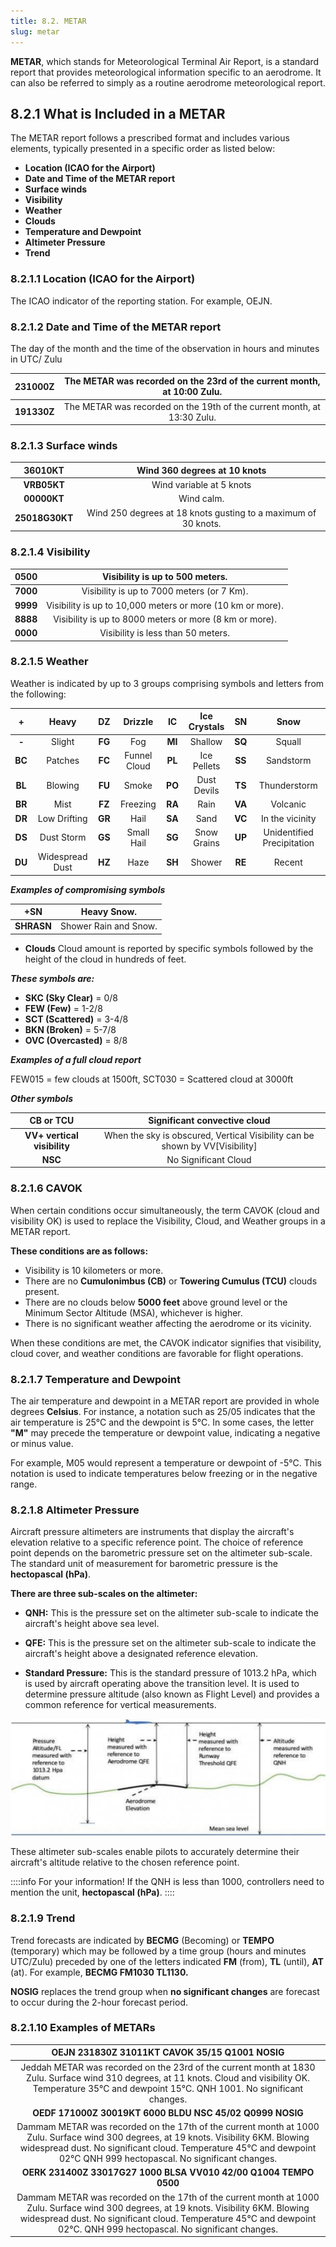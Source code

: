 ```yaml
---
title: 8.2. METAR 
slug: metar
---
```


**METAR**, which stands for Meteorological Terminal Air Report, is a standard report that provides meteorological information specific to an aerodrome. It can also be referred to simply as a routine aerodrome meteorological report. 

##  8.2.1 What is Included in a METAR
The METAR report follows a prescribed format and includes various elements, typically presented in a specific order as listed below:
- **Location (ICAO for the Airport)**
- **Date and Time of the METAR report**
- **Surface winds**
- **Visibility**
- **Weather**
- **Clouds**
- **Temperature and Dewpoint**
- **Altimeter Pressure**
- **Trend**

### 8.2.1.1 **Location (ICAO for the Airport)**
The ICAO indicator of the reporting station. For example, OEJN.

### 8.2.1.2 **Date and Time of the METAR report**
The day of the month and the time of the observation in hours and minutes in UTC/ Zulu

| **231000Z** | The METAR was recorded on the 23rd of the current month, at 10:00 Zulu. |
|:-------:|:-----------------------------------------------------------------------:|
|**191330Z** | The METAR was recorded on the 19th of the current month, at 13:30 Zulu. |

### 8.2.1.3 **Surface winds**

|   **36010KT**  |                  Wind 360 degrees at 10 knots                  |
|:--------------:|:--------------------------------------------------------------:|
|   **VRB05KT**  |                    Wind variable at 5 knots                    |
|   **00000KT**  |                           Wind calm.                           |
| **25018G30KT** | Wind 250 degrees at 18 knots gusting to a maximum of 30 knots. |

### 8.2.1.4 **Visibility**

| **0500** |               Visibility is up to 500 meters.              |
|:--------:|:----------------------------------------------------------:|
| **7000** |         Visibility is up to 7000 meters (or 7 Km).         |
| **9999** | Visibility is up to 10,000 meters or more (10 km or more). |
| **8888** |   Visibility is up to 8000 meters or more (8 km or more).  |
| **0000** |             Visibility is less than 50 meters.             |

### 8.2.1.5 **Weather**
Weather is indicated by up to 3 groups comprising symbols and letters from the following:

|  **+** |      Heavy      | **DZ** |    Drizzle   | **IC** | Ice Crystals | **SN** |            Snow            |
|:------:|:---------------:|:------:|:------------:|:------:|:------------:|:------:|:--------------------------:|
|  **-** |      Slight     | **FG** |      Fog     | **MI** |    Shallow   | **SQ** |           Squall           |
| **BC** |     Patches     | **FC** | Funnel Cloud | **PL** |  Ice Pellets | **SS** |          Sandstorm         |
| **BL** |     Blowing     | **FU** |     Smoke    | **PO** |  Dust Devils | **TS** |        Thunderstorm        |
| **BR** |       Mist      | **FZ** |   Freezing   | **RA** |     Rain     | **VA** |          Volcanic          |
| **DR** |   Low Drifting  | **GR** |     Hail     | **SA** |     Sand     | **VC** |       In the vicinity      |
| **DS** |    Dust Storm   | **GS** |  Small Hail  | **SG** |  Snow Grains | **UP** | Unidentified Precipitation |
| **DU** | Widespread Dust | **HZ** |     Haze     | **SH** |    Shower    | **RE** |           Recent           |


***Examples of compromising symbols***

|   **+SN**  |      Heavy Snow.      |
|:----------:|:---------------------:|
| **SHRASN** | Shower Rain and Snow. |

- **Clouds**
Cloud amount is reported by specific symbols followed by the height of the cloud in hundreds of feet. 

***These symbols are:***

- **SKC (Sky Clear)** = 0/8
- **FEW (Few)** = 1-2/8
- **SCT (Scattered)** = 3-4/8
- **BKN (Broken)** = 5-7/8
- **OVC (Overcasted)** = 8/8

***Examples of a full cloud report***

FEW015 = few clouds at 1500ft, SCT030 = Scattered cloud at 3000ft

***Other symbols***

|        **CB or TCU**        |                         Significant convective cloud                         |
|:---------------------------:|:----------------------------------------------------------------------------:|
| **VV+ vertical visibility** | When the sky is obscured, Vertical Visibility can be shown by VV[Visibility] |
|           **NSC**           |                             No Significant Cloud                             |

### 8.2.1.6 **CAVOK**

When certain conditions occur simultaneously, the term CAVOK (cloud and visibility OK) is used to replace the Visibility, Cloud, and Weather groups in a METAR report.

**These conditions are as follows:**
 - Visibility is 10 kilometers or more.
 - There are no **Cumulonimbus (CB)** or **Towering Cumulus (TCU)** clouds present.
 - There are no clouds below **5000 feet** above ground level or the Minimum Sector Altitude (MSA), whichever is higher.
 - There is no significant weather affecting the aerodrome or its vicinity.

 When these conditions are met, the CAVOK indicator signifies that visibility, cloud cover, and weather conditions are favorable for flight operations.

### 8.2.1.7 **Temperature and Dewpoint**

The air temperature and dewpoint in a METAR report are provided in whole degrees **Celsius**. For instance, a notation such as 25/05 indicates that the air temperature is 25°C and the dewpoint is 5°C. In some cases, the letter **"M"** may precede the temperature or dewpoint value, indicating a negative or minus value. 

For example, M05 would represent a temperature or dewpoint of -5°C. This notation is used to indicate temperatures below freezing or in the negative range.

### 8.2.1.8 **Altimeter Pressure**

Aircraft pressure altimeters are instruments that display the aircraft's elevation relative to a specific reference point. The choice of reference point depends on the barometric pressure set on the altimeter sub-scale. The standard unit of measurement for barometric pressure is the **hectopascal (hPa)**.

**There are three sub-scales on the altimeter:**
- **QNH:** This is the pressure set on the altimeter sub-scale to indicate the aircraft's height above sea level.

- **QFE:** This is the pressure set on the altimeter sub-scale to indicate the aircraft's height above a designated reference elevation.

- **Standard Pressure:** This is the standard pressure of 1013.2 hPa, which is used by aircraft operating above the transition level. It is used to determine pressure altitude (also known as Flight Level) and provides a common reference for vertical measurements.

![Loading](qnh.png)

These altimeter sub-scales enable pilots to accurately determine their aircraft's altitude relative to the chosen reference point.

::::info For your information!
If the QNH is less than 1000, controllers need to mention the unit, **hectopascal (hPa)**.
::::
### 8.2.1.9 **Trend**

Trend forecasts are indicated by **BECMG** (Becoming) or **TEMPO** (temporary) which may be followed by a time group (hours and minutes UTC/Zulu) preceded by one of the letters indicated **FM** (from), **TL** (until), **AT** (at). For example, **BECMG FM1030 TL1130.**

**NOSIG** replaces the trend group when **no significant changes** are forecast to occur during the 2-hour forecast period.

### 8.2.1.10 Examples of METARs

|         **OEJN 231830Z 31011KT CAVOK 35/15 Q1001 NOSIG**         |
|:----------------------------------------------------------------:|
|   Jeddah METAR was recorded on the 23rd of the current month at 1830 Zulu. Surface wind 310 degrees, at 11 knots. Cloud and visibility OK. Temperature 35°C and dewpoint 15°C. QNH 1001. No significant changes.|
|     **OEDF 171000Z 30019KT 6000 BLDU NSC 45/02 Q0999 NOSIG**     |
|Dammam METAR was recorded on the 17th of the current month at 1000 Zulu. Surface wind 300 degrees, at 19 knots. Visibility 6KM. Blowing widespread dust. No significant cloud. Temperature 45°C and dewpoint 02°C QNH 999 hectopascal. No significant changes.                                                                  |
| **OERK 231400Z 33017G27 1000 BLSA VV010 42/00 Q1004 TEMPO 0500** |
| Dammam METAR was recorded on the 17th of the current month at 1000 Zulu. Surface wind 300 degrees, at 19 knots. Visibility 6KM. Blowing widespread dust. No significant cloud. Temperature 45°C and dewpoint 02°C. QNH 999 hectopascal. No significant changes.                                                                 |